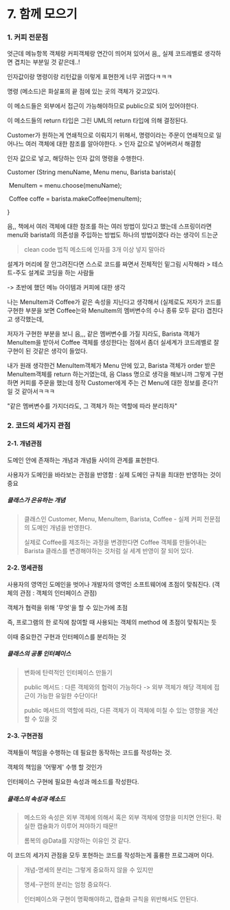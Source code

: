 # 7. 함께 모으기

### 1.  커피 전문점

엇근데 메뉴항목 객체랑 커피객체랑 연간이 띄어져 있어서 음,, 실제 코드레벨로 생각하면 겹치는 부분일 것 같은데..! 

인자값이랑 명령이랑 리턴값을 이렇게 표현한게 너무 귀엽다ㅋㅋㅋ

명령 (메소드)은 화살표의 끝 점에 있는 곳의 객체가 갖고있다.

이 메소드들은 외부에서 접근이 가능해야하므로 public으로 되어 있어야한다.

이 메소드들의 return 타입은 그린 UML의 return 타입에 의해 결정된다.



Customer가 원하는게 연쇄적으로 이뤄지기 위해서, 명령이라는 주문이 연쇄적으로 일어나느 여러 객체에 대한 참조를 알아야한다. > 인자 값으로 넣어버려서 해결함

인자 값으로 넣고,  해당하는 인자 값의 명령을 수행한다.

Customer (String menuName, Menu menu, Barista barista){

​	MenuItem = menu.choose(menuName);

​	Coffee coffe = barista.makeCoffee(menuItem);

}

음,, 책에서 여러 객체에 대한 참조를 하는 여러 방법이 있다고 했는데 스프링이라면 
 menu와 barista의 의존성을 주입하는 방법도 하나의 방법이겠다 라는 생각이 드는군

> clean code 법칙 메소드에 인자를 3개 이상 넣지 말아라



설계가 머리에 잘 안그려진다면 스스로 코드를 짜면서 전체적인 밑그림 시작해라 > 테스트-주도 설계로 코딩을 하는 사람들



-> 초반에 했던 메뉴 아이템과 커피에 대한 생각

나는 MenuItem과 Coffee가 같은 속성을 지닌다고 생각해서 (실제로도 저자가 코드를 구현한 부분을 보면 Coffee는와 MenuItem의 멤버변수의 수나 종류 모두 같다) 겹친다고 생각했는데, 

저자가 구현한 부분을 보니 음,,, 같은 멤버변수를 가질 지라도, Barista 객체가 MenuItem을 받아서 Coffee 객체를 생성한다는 점에서 좀더 실세계가 코드레벨로 잘 구현이 된 것같은 생각이 들었다.

내가 원래 생각한건 MenuItem객체가 Menu 안에 있고, Barista 객체가 order 받은 MenuItem객체를 return 하는거였는데, 음 Class 명으로 생각을 해보니까 그렇게 구현하면 커피를 주문을 했는데 정작 Customer에게 주는 건 Menu에 대한 정보를 준다?! 일 것 같아서ㅋㅋㅋ 

"같은 멤버변수를 가지더라도, 그 객체가 하는 역할에 따라 분리하자"



### 2. 코드의 세가지 관점

#### 2-1. 개념관점

도메인 안에 존재하는 개념과 개념들 사이의 관계를 표현한다.

사용자가 도메인을 바라보는 관점을 반영함 : 실제 도메인 규칙을 최대한 반영하는 것이 중요

##### 클래스가 은유하는 개념

> 클래스인 Customer, Menu, MenuItem, Barista, Coffee - 실제 커피 전문점의 도메인 개념을 반영한다.
>
> 실제로 Coffee를 제조하는 과정을 변경한다면 Coffee 객체를 만들어내는 Barista 클래스를 변경해야하는 것처럼 실 세계 반영이 잘 되어 있다.



#### 2-2. 명세관점

사용자의 영역인 도메인을 벗어나 개발자의 영역인 소프트웨어에 초점이 맞춰진다. (객체의 관점 : 객체의 인터페이스 관점)

객체가 협력을 위해 '무엇'을 할 수 있는가에 초점

즉, 프로그램의 한 로직에 참여할 때 사용되는 객체의 method 에 초점이 맞춰지는 듯

이때 중요한건 구현과 인터페이스를 분리하는 것

##### 클래스의 공통 인터페이스

> 변화에 탄력적인 인터페이스 만들기 
>
> public 메서드 : 다른 객체와의 협력이 가능하다 -> 외부 객체가 해당 객체에 접근이 가능한 유일한 수단이다! 
>
> public 메서드의 역할에 따라, 다른 객체가 이 객체에 미칠 수 있는 영향을 계산 할 수 있을 것



#### 2-3. 구현관점

객체들이 책임을 수행하는 데 필요한 동작하는 코드를 작성하는 것.

객체의 책임을 '어떻게' 수행 할 것인가

인터페이스 구현에 필요한 속성과 메소드를 작성한다.

##### 클래스의 속성과 메소드

> 메소드와 속성은 외부 객체에 의해서 혹은 외부 객체에 영향을 미치면 안된다. 확실한 캡슐화가 이루어 져야하기 때문!!
>
> 롬복의 @Data를 지양하는 이유인 것 같다.



이 코드의 세가지 관점을 모두 포현하는 코드를 작성하는게 훌륭한 프로그래머 이다.

> 개념-명세의 분리는 그렇게 중요하지 않을 수 있지만
>
> 명세-구현의 분리는 엄청 중요하다.
>
> 인터페이스와 구현이 명확해야하고, 캡슐화 규칙을 위반해서도 안된다.